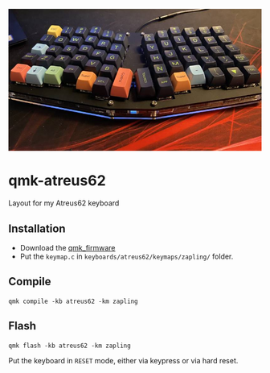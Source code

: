 ![Image of keyboard](keyboard.jpg)

# qmk-atreus62
Layout for my Atreus62 keyboard

## Installation

* Download the [qmk_firmware](https://github.com/qmk/qmk_firmware)
* Put the `keymap.c` in `keyboards/atreus62/keymaps/zapling/` folder.

## Compile

```
qmk compile -kb atreus62 -km zapling
```

## Flash

```
qmk flash -kb atreus62 -km zapling
```

Put the keyboard in `RESET` mode, either via keypress or via hard reset.
